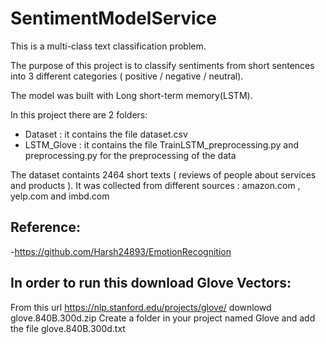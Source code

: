 # SentimentModelService


This is a multi-class text classification problem.

The purpose of this project is to classify sentiments from short sentences into 3 different categories ( positive / negative / neutral).

The model was built with Long short-term memory(LSTM).

In this project there are 2 folders:
   * Dataset : it contains the file dataset.csv
   * LSTM_Glove : it contains the file TrainLSTM_preprocessing.py and preprocessing.py for the preprocessing of the data 

The dataset containts 2464 short texts ( reviews of people about services and products ). It was collected from different sources : amazon.com , yelp.com and imbd.com


## Reference:
 
-https://github.com/Harsh24893/EmotionRecognition 


## In order to run this download Glove Vectors:

From this url https://nlp.stanford.edu/projects/glove/ downlowd glove.840B.300d.zip
Create a folder in your project named Glove and add the file glove.840B.300d.txt
